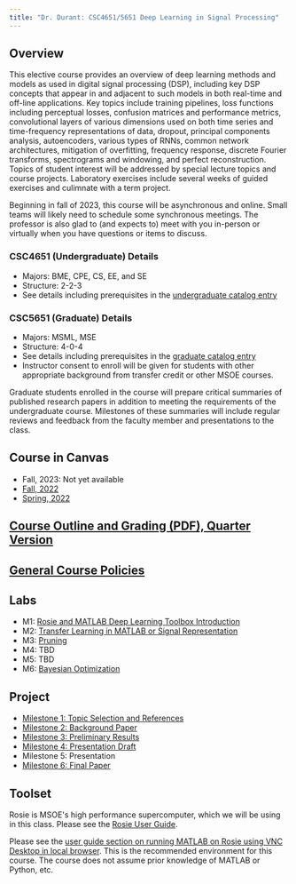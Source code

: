 ```yaml
---
title: "Dr. Durant: CSC4651/5651 Deep Learning in Signal Processing"
---
```


## Overview

This elective course provides an overview of deep learning methods and models as used in digital signal processing (DSP), including key DSP concepts that appear in and adjacent to such models in both real-time and off-line applications. Key topics include training pipelines, loss functions including perceptual losses, confusion matrices and performance metrics, convolutional layers of various dimensions used on both time series and time-frequency representations of data, dropout, principal components analysis, autoencoders, various types of RNNs, common network architectures, mitigation of overfitting, frequency response, discrete Fourier transforms, spectrograms and windowing, and perfect reconstruction. Topics of student interest will be addressed by special lecture topics and course projects. Laboratory exercises include several weeks of guided exercises and culimnate with a term project.

Beginning in fall of 2023, this course will be asynchronous and online. Small teams will likely need to schedule some synchronous meetings. The professor is also glad to (and expects to) meet with you in-person or virtually when you have questions or items to discuss.

### CSC4651 (Undergraduate) Details
* Majors: BME, CPE, CS, EE, and SE
* Structure: 2-2-3
* See details including prerequisites in the [undergraduate catalog entry](https://catalog.msoe.edu/preview_course.php?catoid=31&coid=38752)

### CSC5651 (Graduate) Details
* Majors: MSML, MSE
* Structure: 4-0-4
* See details including prerequisites in the [graduate catalog entry](https://catalog.msoe.edu/preview_course.php?catoid=30&coid=38753)
* Instructor consent to enroll will be given for students with other appropriate background from transfer credit or other MSOE courses.

Graduate students enrolled in the course will prepare critical summaries of published research papers in addition to meeting the requirements of the undergraduate course. Milestones of these summaries will include regular reviews and feedback from the faculty member and presentations to the class.

## Course in Canvas
* Fall, 2023: Not yet available
* [Fall, 2022](https://msoe.instructure.com/courses/10863)
* [Spring, 2022](https://msoe.instructure.com/courses/10080)

## [Course Outline and Grading (PDF), Quarter Version](outline.pdf)

## [General Course Policies](../policies.html)

## Labs

* M1: [Rosie and MATLAB Deep Learning Toolbox Introduction](introLab.html)
* M2: [Transfer Learning in MATLAB or Signal Representation](xferLearningLab.html)
* M3: [Pruning](pruningLab.html)
* M4: TBD
* M5: TBD
* M6: [Bayesian Optimization](bayesLab.html)

## Project

* [Milestone 1: Topic Selection and References](project-1-topicSelection.html)
* [Milestone 2: Background Paper](project-2-backgroundPaper.html)
* [Milestone 3: Preliminary Results](project-3-preliminaryResults.html)
* [Milestone 4: Presentation Draft](project-4-presentationDraft.html)
* Milestone 5: Presentation
* [Milestone 6: Final Paper](project-6-finalResults.html)

## Toolset

Rosie is MSOE's high performance supercomputer, which we will be using in this class. Please see the [Rosie User Guide](https://docs.hpc.msoe.edu/).

Please see the [user guide section on running MATLAB on Rosie using VNC Desktop in local browser](https://docs.hpc.msoe.edu/#/matlab/desktop?id=rosie-vnc-desktop-in-local-browser). This is the recommended environment for this course. The course does not assume prior knowledge of MATLAB or Python, etc.
